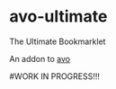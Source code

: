 # avo-ultimate
The Ultimate Bookmarklet

An addon to [avo](https://github.com/FogNetwork/Avo)

#WORK IN PROGRESS!!!
